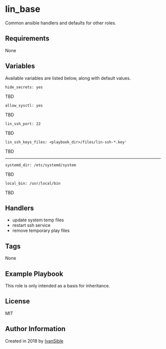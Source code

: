 # lin_base

Common ansible handlers and defaults for other roles.


## Requirements

None


## Variables

Available variables are listed below, along with default values.


    hide_secrets: yes
TBD

    allow_sysctl: yes
TBD

    lin_ssh_port: 22
TBD

    lin_ssh_keys_files: <playbook_dir>/files/lin-ssh-*.key'
TBD

---

    systemd_dir: /etc/systemd/system
TBD

    local_bin: /usr/local/bin
TBD


## Handlers

- update system temp files
- restart ssh service
- remove temporary play files


## Tags

None


## Example Playbook

This role is only intended as a basis for inheritance.


## License

MIT


## Author Information

Created in 2018 by [IvanSible](https://github.com/ivansible)
